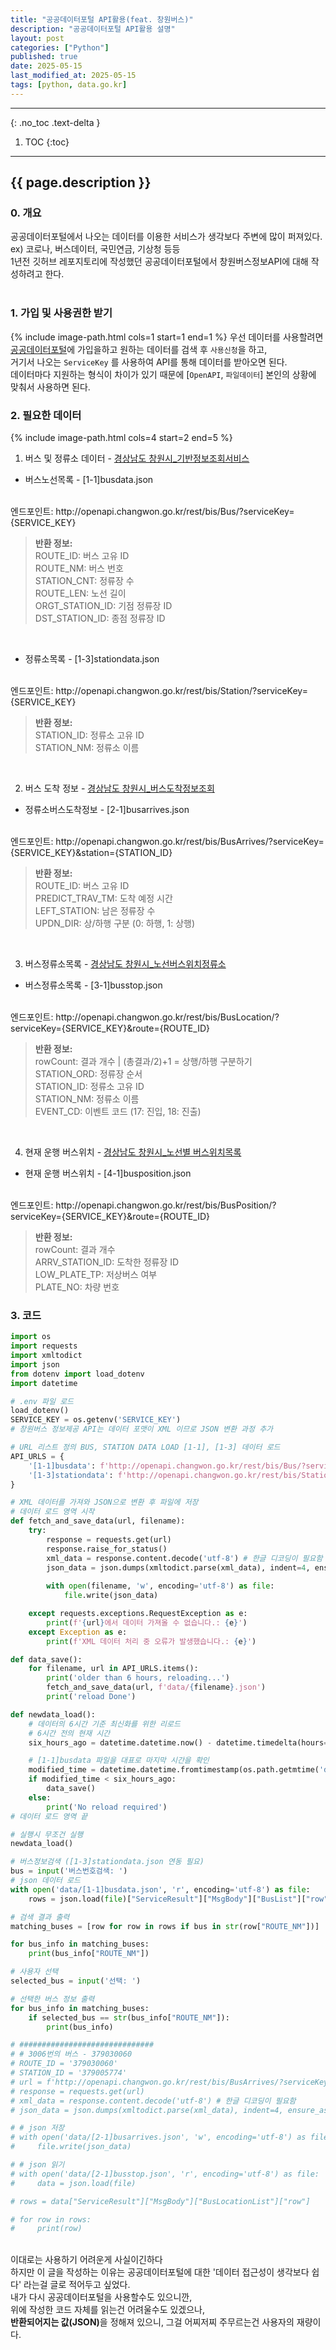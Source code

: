 ```yaml
---
title: "공공데이터포털 API활용(feat. 창원버스)"
description: "공공데이터포털 API활용 설명"
layout: post
categories: ["Python"]
published: true
date: 2025-05-15
last_modified_at: 2025-05-15
tags: [python, data.go.kr]
---
```

---
{: .no_toc .text-delta }

1. TOC
{:toc}
---

<!-- 글의 제목은 ##
    나머지 큰 제목은 ###
    이후 나머지는 3개이상 -->

## {{ page.description }}

### 0. 개요
공공데이터포털에서 나오는 데이터를 이용한 서비스가 생각보다 주변에 많이 퍼져있다. ex) 코로나, 버스데이터, 국민연금, 기상청 등등<br>
1년전 깃허브 레포지토리에 작성했던 공공데이터포털에서 창원버스정보API에 대해 작성하려고 한다.<br>
<br>

### 1. 가입 및 사용권한 받기
{% include image-path.html cols=1 start=1 end=1 %}
우선 데이터를 사용할려면 [공공데이터포털](https://www.data.go.kr/)에 가입을하고 원하는 데이터를 검색 후 `사용신청`을 하고,<br>
거기서 나오는 `ServiceKey` 를 사용하여 API를 통해 데이터를 받아오면 된다.<br>
데이터마다 지원하는 형식이 차이가 있기 때문에 [`OpenAPI`, `파일데이터`] 본인의 상황에 맞춰서 사용하면 된다.<br>

### 2. 필요한 데이터
{% include image-path.html cols=4 start=2 end=5 %}

1. 버스 및 정류소 데이터 - [경상남도 창원시_기반정보조회서비스](https://www.data.go.kr/tcs/dss/selectApiDataDetailView.do?publicDataPk=15000096)

- 버스노선목록 - [1-1]busdata.json
<br>
엔드포인트: http://openapi.changwon.go.kr/rest/bis/Bus/?serviceKey={SERVICE_KEY}
<br>
  
> **반환 정보:**  
> ROUTE_ID: 버스 고유 ID  
> ROUTE_NM: 버스 번호  
> STATION_CNT: 정류장 수  
> ROUTE_LEN: 노선 길이  
> ORGT_STATION_ID: 기점 정류장 ID  
> DST_STATION_ID: 종점 정류장 ID  

<br>

- 정류소목록 - [1-3]stationdata.json
<br>
엔드포인트: http://openapi.changwon.go.kr/rest/bis/Station/?serviceKey={SERVICE_KEY}
<br>

> **반환 정보:**  
> STATION_ID: 정류소 고유 ID  
> STATION_NM: 정류소 이름  

<br>

2. 버스 도착 정보 - [경상남도 창원시_버스도착정보조회](https://www.data.go.kr/tcs/dss/selectApiDataDetailView.do?publicDataPk=15000386)

- 정류소버스도착정보 - [2-1]busarrives.json
<br>
엔드포인트: http://openapi.changwon.go.kr/rest/bis/BusArrives/?serviceKey={SERVICE_KEY}&station={STATION_ID}
<br>

> **반환 정보:**  
> ROUTE_ID: 버스 고유 ID  
> PREDICT_TRAV_TM: 도착 예정 시간  
> LEFT_STATION: 남은 정류장 수  
> UPDN_DIR: 상/하행 구분 (0: 하행, 1: 상행)  

<br>

3. 버스정류소목록 - [경상남도 창원시_노선버스위치정류소](https://www.data.go.kr/tcs/dss/selectApiDataDetailView.do?publicDataPk=15000254)

- 버스정류소목록 - [3-1]busstop.json
<br>
엔드포인트: http://openapi.changwon.go.kr/rest/bis/BusLocation/?serviceKey={SERVICE_KEY}&route={ROUTE_ID}
<br>

> **반환 정보:**  
> rowCount: 결과 개수 | (총결과/2)+1 = 상행/하행 구분하기  
> STATION_ORD: 정류장 순서  
> STATION_ID: 정류소 고유 ID  
> STATION_NM: 정류소 이름  
> EVENT_CD: 이벤트 코드 (17: 진입, 18: 진출)  

<br>

4. 현재 운행 버스위치 - [경상남도 창원시_노선별 버스위치목록](https://www.data.go.kr/tcs/dss/selectApiDataDetailView.do?publicDataPk=15000416)

- 현재 운행 버스위치 - [4-1]busposition.json
<br>
엔드포인트: http://openapi.changwon.go.kr/rest/bis/BusPosition/?serviceKey={SERVICE_KEY}&route={ROUTE_ID}
<br>

> **반환 정보:**  
> rowCount: 결과 개수  
> ARRV_STATION_ID: 도착한 정류장 ID  
> LOW_PLATE_TP: 저상버스 여부  
> PLATE_NO: 차량 번호  

### 3. 코드
```python
import os
import requests
import xmltodict
import json
from dotenv import load_dotenv
import datetime

# .env 파일 로드
load_dotenv()
SERVICE_KEY = os.getenv('SERVICE_KEY')
# 창원버스 정보제공 API는 데이터 포맷이 XML 이므로 JSON 변환 과정 추가

# URL 리스트 정의 BUS, STATION DATA LOAD [1-1], [1-3] 데이터 로드
API_URLS = {
    '[1-1]busdata': f'http://openapi.changwon.go.kr/rest/bis/Bus/?serviceKey={SERVICE_KEY}',
    '[1-3]stationdata': f'http://openapi.changwon.go.kr/rest/bis/Station/?serviceKey={SERVICE_KEY}'
}

# XML 데이터를 가져와 JSON으로 변환 후 파일에 저장
# 데이터 로드 영역 시작
def fetch_and_save_data(url, filename):
    try:
        response = requests.get(url)
        response.raise_for_status()
        xml_data = response.content.decode('utf-8') # 한글 디코딩이 필요함
        json_data = json.dumps(xmltodict.parse(xml_data), indent=4, ensure_ascii=False)
        
        with open(filename, 'w', encoding='utf-8') as file:
            file.write(json_data)

    except requests.exceptions.RequestException as e:
        print(f'{url}에서 데이터 가져올 수 없습니다.: {e}')
    except Exception as e:
        print(f'XML 데이터 처리 중 오류가 발생했습니다.: {e}')

def data_save():
    for filename, url in API_URLS.items():
        print('older than 6 hours, reloading...')
        fetch_and_save_data(url, f'data/{filename}.json')
        print('reload Done')

def newdata_load():
    # 데이터의 6시간 기준 최신화를 위한 리로드
    # 6시간 전의 현재 시간
    six_hours_ago = datetime.datetime.now() - datetime.timedelta(hours=6)

    # [1-1]busdata 파일을 대표로 마지막 시간을 확인
    modified_time = datetime.datetime.fromtimestamp(os.path.getmtime('data/[1-1]busdata.json'))
    if modified_time < six_hours_ago:  
        data_save()
    else:
        print('No reload required')
# 데이터 로드 영역 끝

# 실행시 무조건 실행
newdata_load()

# 버스정보검색 ([1-3]stationdata.json 연동 필요)
bus = input('버스번호검색: ')
# json 데이터 로드
with open('data/[1-1]busdata.json', 'r', encoding='utf-8') as file:
    rows = json.load(file)["ServiceResult"]["MsgBody"]["BusList"]["row"]

# 검색 결과 출력
matching_buses = [row for row in rows if bus in str(row["ROUTE_NM"])]

for bus_info in matching_buses:
    print(bus_info["ROUTE_NM"])

# 사용자 선택
selected_bus = input('선택: ')

# 선택한 버스 정보 출력
for bus_info in matching_buses:
    if selected_bus == str(bus_info["ROUTE_NM"]):
        print(bus_info)

# ##############################
# # 3006번의 버스 - 379030060
# ROUTE_ID = '379030060'
# STATION_ID = '379005774'
# url = f'http://openapi.changwon.go.kr/rest/bis/BusArrives/?serviceKey={SERVICE_KEY}&station={STATION_ID}'
# response = requests.get(url)
# xml_data = response.content.decode('utf-8') # 한글 디코딩이 필요함
# json_data = json.dumps(xmltodict.parse(xml_data), indent=4, ensure_ascii=False)

# # json 저장
# with open('data/[2-1]busarrives.json', 'w', encoding='utf-8') as file:
#     file.write(json_data)

# # json 읽기
# with open('data/[2-1]busstop.json', 'r', encoding='utf-8') as file:
#     data = json.load(file)

# rows = data["ServiceResult"]["MsgBody"]["BusLocationList"]["row"]

# for row in rows:
#     print(row)
```
<br>
이대로는 사용하기 어려운게 사실이긴하다<br>
하지만 이 글을 작성하는 이유는 공공데이터포털에 대한 '데이터 접근성이 생각보다 쉽다' 라는걸 글로 적어두고 싶었다.<br>
내가 다시 공공데이터포털을 사용할수도 있으니깐,<br>
위에 작성한 코드 자체를 읽는건 어려울수도 있겠으나,<br>
<b>반환되어지는 값(JSON)</b>을 정해져 있으니, 그걸 어찌저찌 주무르는건 사용자의 재량이다.<br>